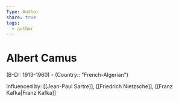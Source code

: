 ```yaml
---
Type: Author
share: true
tags:
  - author
---
```


# Albert Camus
(B-D:: 1913-1960) - (Country:: "French-Algerian")



Influenced by: [[Jean-Paul Sartre]], [[Friedrich Nietzsche]], [[Franz Kafka|Franz Kafka]]

